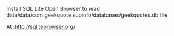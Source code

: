 Install SQL Lite Open Browser to read data/data/com.geekquote.supinfo/databases/geekquotes.db file

At :http://sqlitebrowser.org/